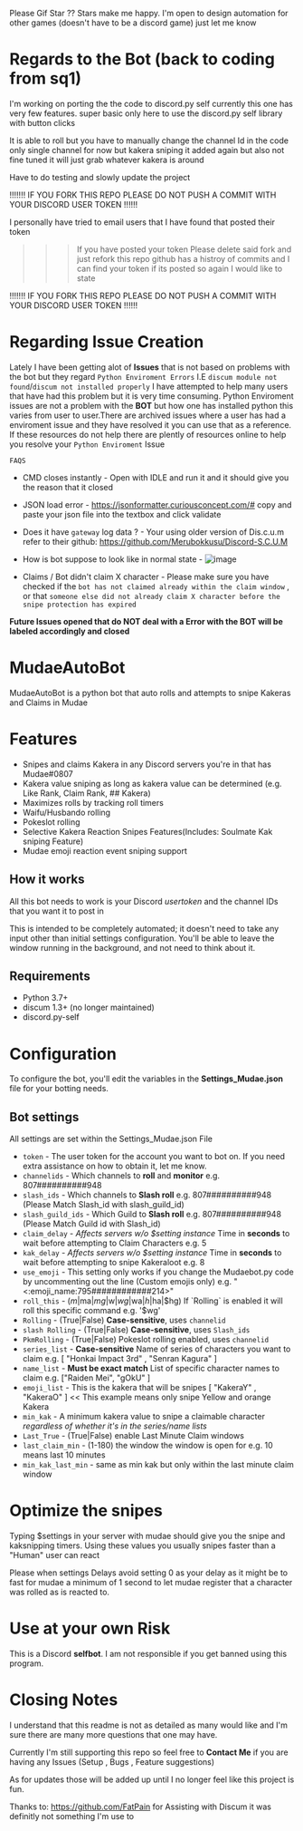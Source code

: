 Please Gif Star ?? Stars make me happy.  I'm open to design automation for other games (doesn't have to be a discord game) just let me know
# Regards to the Bot (back to coding from sq1)
I'm working on porting the the code to discord.py self currently this one has very few features. super basic only here to use the discord.py self library with button clicks 

It is able to roll but you have to manually change the channel Id in the code only single channel for now
but kakera sniping it added again but also not fine tuned it will just grab whatever kakera is around 

Have to do testing and slowly update the project

!!!!!!! IF YOU FORK THIS REPO PLEASE DO NOT PUSH A COMMIT WITH YOUR DISCORD USER TOKEN !!!!!!

I personally have tried to email users that I have found that posted their token
 >>> If you have posted your token Please delete said fork and just refork this repo github has a histroy of commits and I can find your token if its posted so again I would like to state

!!!!!!! IF YOU FORK THIS REPO PLEASE DO NOT PUSH A COMMIT WITH YOUR DISCORD USER TOKEN !!!!!!


# Regarding Issue Creation
Lately I have been getting alot of **Issues** that is not based on problems with the bot but they regard `Python Enviroment Errors` I.E `discum module not found`/`discum not installed properly` I have attempted to help many users that have had this problem but it is very time consuming. Python Enviroment issues are not a problem with the **BOT** but how one has installed python this varies from user to user.There are archived issues where a user has had a enviroment issue and they have resolved it you can use that as a reference.
If these resources do not help there are plently of resources online to help you resolve your `Python Enviroment` Issue


`FAQS`
+ CMD closes instantly - Open with IDLE and run it and it should give you the reason that it closed
+ JSON load error - https://jsonformatter.curiousconcept.com/# copy and paste your json file into the textbox and click validate
+ Does it have `gateway` log data ? - Your using older version of Dis.c.u.m refer to their github: https://github.com/Merubokkusu/Discord-S.C.U.M
+ How is bot suppose to look like in normal state - 
![image](https://user-images.githubusercontent.com/33008397/123542012-47927e00-d715-11eb-9bf9-26c78a9721d7.png)

+ Claims / Bot didn't claim X character - Please make sure you have checked if the `bot has not claimed already within the claim window` , or that `someone else did not already claim X character before the snipe protection has expired`

**Future Issues opened that do NOT deal with a Error with the BOT will be labeled accordingly and closed**

# MudaeAutoBot
MudaeAutoBot is a python bot that auto rolls and attempts to snipe Kakeras and Claims in Mudae

# Features
+ Snipes and claims Kakera in any Discord servers you're in that has Mudae#0807
+ Kakera value sniping as long as kakera value can be determined (e.g. Like Rank, Claim Rank, ## Kakera)
+ Maximizes rolls by tracking roll timers
+ Waifu/Husbando rolling
+ Pokeslot rolling
+ Selective Kakera Reaction Snipes Features(Includes: Soulmate Kak sniping Feature)
+ Mudae emoji reaction event sniping support

## How it works
All this bot needs to work is your Discord _usertoken_ and the channel IDs that you want it to post in

This is intended to be completely automated; it doesn't need to take any input other than initial settings configuration.
You'll be able to leave the window running in the background, and not need to think about it.

## Requirements

+ Python 3.7+
+ discum 1.3+ (no longer maintained)
+ discord.py-self

# Configuration
To configure the bot, you'll edit the variables in the **Settings_Mudae.json** file for your botting needs.

## Bot settings
All settings are set within the Settings_Mudae.json File

+ `token` - The user token for the account you want to bot on. If you need extra assistance on how to obtain it, let me know.
+ `channelids` - Which channels to **roll** and **monitor**  e.g. 807##########948
+ `slash_ids` - Which channels to **Slash roll** e.g. 807##########948 (Please Match Slash_id with slash_guild_id)
+ `slash_guild_ids` - Which Guild to **Slash roll** e.g. 807##########948 (Please Match Guild id with Slash_id)
+ `claim_delay` - _Affects servers w/o $setting instance_ Time in **seconds** to wait before attempting to Claim Characters e.g. 5
+ `kak_delay` - _Affects servers w/o $setting instance_ Time in **seconds** to wait before attempting to snipe Kakeraloot e.g. 8
+ `use_emoji` - This setting only works if you change the Mudaebot.py code by uncommenting out the line (Custom emojis only) e.g.  "<:emoji_name:795############214>"
+ `roll_this` - ($m|$ma|$mg|$w|$wg|$wa|$h|$ha|$hg) If `Rolling` is enabled it will roll this specific command e.g. '$wg'
+ `Rolling` - (True|False) **Case-sensitive**, uses `channelid`
+ `slash Rolling` - (True|False) **Case-sensitive**, uses `Slash_ids`
+ `PkmRolling` - (True|False) Pokeslot rolling enabled, uses `channelid`
+ `series_list` - **Case-sensitive** Name of series of characters you want to claim  e.g. \[ "Honkai Impact 3rd" , "Senran Kagura" \]
+ `name_list` - **Must be exact match** List of specific character names to claim  e.g. \["Raiden Mei", "gOkU" \]
+ `emoji_list` - This is the kakera that will be snipes \[ "KakeraY" , "KakeraO" \] << This example means only snipe Yellow and orange Kakera
+ `min_kak` - A minimum kakera value to snipe a claimable character _regardless of whether it's in the series/name lists_
+ `Last_True` -  (True|False) enable Last Minute Claim windows
+ `last_claim_min` - (1-180) the window the window is open for e.g. 10 means last 10 minutes
+ `min_kak_last_min` - same as min kak but only within the last minute claim window

# Optimize the snipes
Typing $settings in your server with mudae should give you the snipe and kaksnipping timers.
Using these values you usually snipes faster than a "Human" user can react 

Please when settings Delays avoid setting 0 as your delay as it might be to fast for mudae
a minimum of 1 second to let mudae register that a character was rolled as is reacted to.

# Use at your own Risk
This is a Discord **selfbot**. I am not responsible if you get banned using this program. 

# Closing Notes
I understand that this readme is not as detailed as many would like and I'm sure there are many more questions that one may have.

Currently I'm still supporting this repo so feel free to **Contact Me** if you are having any Issues (Setup , Bugs , Feature suggestions)

As for updates those will be added up until I no longer feel like this project is fun.

Thanks to:
https://github.com/FatPain
for Assisting with Discum it was definitly not something I'm use to

